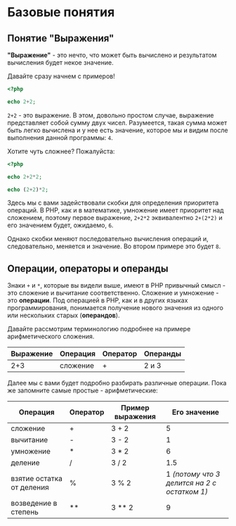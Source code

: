 # Базовые понятия
## Понятие "Выражения"

**"Выражение"** - это нечто, что может быть вычислено и результатом вычисления будет некое значение.

Давайте сразу начнем с примеров!

```php
<?php

echo 2+2;
```

`2+2` - это выражение. В этом, довольно простом случае, выражение представляет собой сумму двух чисел. Разумеется, 
такая сумма может быть легко вычислена и у нее есть значение, которое мы и видим после выполнения данной программы: `4`.

Хотите чуть сложнее? Пожалуйста:

```php
<?php

echo 2+2*2;

echo (2+2)*2;
```
Здесь мы с вами задействовали скобки для определения приоритета операций. В PHP, как и в математике, умножение имеет
приоритет над сложением, поэтому первое выражение, `2+2*2` эквивалентно `2+(2*2)` и его значением будет, ожидаемо, `6`.

Однако скобки меняют последовательно вычисления операций и, следовательно, меняется и значение. Во втором примере это
будет `8`.

## Операции, операторы и операнды

Знаки `+` и `*`, которые вы видели выше, имеют в PHP привычный смысл - это сложение и вычитание соответственно. 
Сложение и умножение - это **операции**. Под операцией в PHP, как и в других языках программирования, понимается получение 
нового значения из одного или нескольких старых (**операндов**).

Давайте рассмотрим терминологию подробнее на примере арифметического сложения.

| Выражение | Операция | Оператор | Операнды |
| --- | --- | --- | --- |
| 2+3 | сложение | + | 2 и 3 |

Далее мы с вами будет подробно разбирать различные операции. Пока же запомните самые простые - арифметические:

| Операция | Оператор | Пример выражения | Его значение 
| --- | --- | --- | --- |
| сложение | + | 3 + 2 | 5 |
| вычитание | - | 3 - 2 | 1 |
| умножение | * | 3 * 2 | 6 |
| деление | / | 3 / 2 | 1.5 |
| взятие остатка от деления | % | 3 % 2 | 1 _(потому что 3 делится на 2 с остатком 1)_ |
| возведение в степень | ** | 3 ** 2 | 9 |

